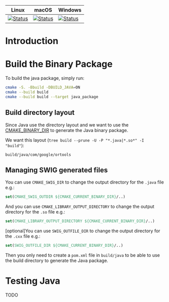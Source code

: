 | Linux | macOS | Windows |
|-------|-------|---------|
| [![Status][java_linux_svg]][java_linux_link] | [![Status][java_osx_svg]][java_osx_link] | [![Status][java_win_svg]][java_win_link] |

[java_linux_svg]: https://github.com/google/or-tools/workflows/Java%20Linux%20CI/badge.svg?branch=master
[java_linux_link]: https://github.com/google/or-tools/actions?query=workflow%3A"Java+Linux+CI"
[java_osx_svg]: https://github.com/google/or-tools/workflows/Java%20MacOS%20CI/badge.svg?branch=master
[java_osx_link]: https://github.com/google/or-tools/actions?query=workflow%3A"Java+MacOS+CI"
[java_win_svg]: https://github.com/google/or-tools/workflows/Java%20Windows%20CI/badge.svg?branch=master
[java_win_link]: https://github.com/google/or-tools/actions?query=workflow%3A"Java+Windows+CI"

# Introduction


# Build the Binary Package
To build the java package, simply run:
```sh
cmake -S. -Bbuild -DBUILD_JAVA=ON
cmake --build build
cmake --build build --target java_package
```

## Build directory layout
Since Java use the directory layout and we want to use the [CMAKE_BINARY_DIR](https://cmake.org/cmake/help/latest/variable/CMAKE_BINARY_DIR.html) 
to generate the Java binary package.  

We want this layout (`tree build --prune -U -P "*.java|*.so*" -I "build"`):
```shell
build/java/com/google/ortools
```

## Managing SWIG generated files
You can use `CMAKE_SWIG_DIR` to change the output directory for the `.java` file e.g.:
```cmake
set(CMAKE_SWIG_OUTDIR ${CMAKE_CURRENT_BINARY_DIR}/..)
```
And you can use `CMAKE_LIBRARY_OUTPUT_DIRECTORY` to change the output directory for the `.so` file e.g.:
```cmake
set(CMAKE_LIBRARY_OUTPUT_DIRECTORY ${CMAKE_CURRENT_BINARY_DIR}/..)
```
[optional]You can use `SWIG_OUTFILE_DIR` to change the output directory for the `.cxx` file e.g.:
```cmake
set(SWIG_OUTFILE_DIR ${CMAKE_CURRENT_BINARY_DIR}/..)
```
Then you only need to create a `pom.xml` file in `build/java` to be able to use
the build directory to generate the Java package.

# Testing Java
TODO
